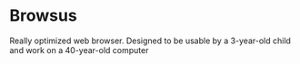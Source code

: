 # Browsus
Really optimized web browser. Designed to be usable by a 3-year-old child and work on a 40-year-old computer
